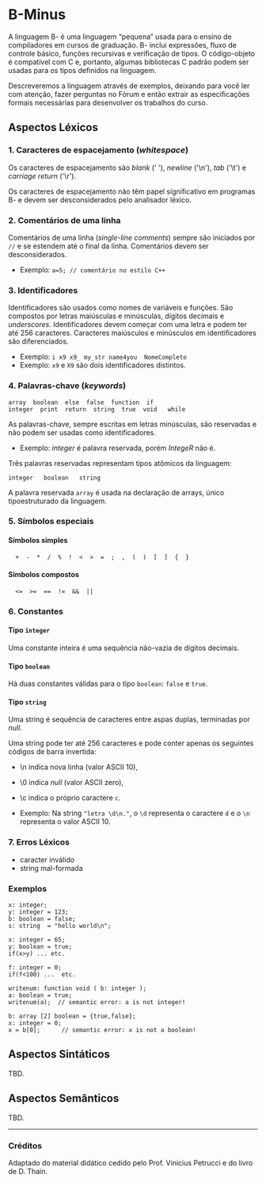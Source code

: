 # B-Minus

A linguagem B- é uma linguagem “pequena” usada para o ensino de compiladores em cursos de graduação. 
B- inclui expressões, fluxo de controle básico, funções recursivas e 
verificação de tipos. O código-objeto é compatível com C e, portanto, 
algumas bibliotecas C padrão podem ser usadas para os tipos definidos na linguagem.

Descreveremos a linguagem através de exemplos, deixando para você ler com atenção, fazer perguntas no Fórum e então extrair as especificações formais necessárias para desenvolver os trabalhos do curso.

## Aspectos Léxicos

### 1. Caracteres de espacejamento (_whitespace_)

Os caracteres de espacejamento são _blank_ (' '), _newline_ ('\n'),  _tab_ ('\t') e _carriage return_ ('\r').

Os caracteres de espacejamento não têm papel significativo em programas B- e devem ser desconsiderados pelo analisador léxico.

### 2. Comentários de uma linha

Comentários de uma linha (_single-line comments_) sempre são iniciados por ```//``` e se estendem até o final da linha.
Comentários devem ser desconsiderados.

- Exemplo: ```a=5; // comentário no estilo C++```

### 3. Identificadores

Identificadores são usados como nomes de variáveis e funções. 
São compostos por letras maiúsculas e minúsculas, dígitos decimais e _underscores_.
Identificadores devem começar com uma letra e podem ter até 256 caracteres.
Caracteres maiúsculos e minúsculos em identificadores são diferenciados.

- Exemplo: ```i x9 x9_ my_str name4you  NomeCompleto```
- Exemplo: ```x9``` e ```X9``` são dois identificadores distintos.

### 4. Palavras-chave (_keywords_)

```
array  boolean  else  false  function  if
integer  print  return  string  true  void   while
``` 

As palavras-chave, sempre escritas em letras minúsculas, são reservadas 
e não podem ser usadas como identificadores. 

- Exemplo: _integer_ é palavra reservada, porém  _IntegeR_ não é.

Três palavras reservadas representam tipos atômicos da linguagem:

```
integer   boolean   string
```

A palavra reservada ```array``` é usada na declaração de arrays, único tipoestruturado da linguagem.

### 5. Símbolos especiais

#### Símbolos simples

```
  +  -  *  /  %  !  <  >  =  ;  ,  (  )  [  ]  {  } 
```

#### Símbolos compostos

```
  <=  >=  ==  !=  &&  ||
```

### 6. Constantes 

#### Tipo ```integer```

Uma constante inteira é uma sequência não-vazia de dígitos decimais.

#### Tipo ```boolean```

Há duas constantes válidas para o tipo ```boolean```: ```false``` e ```true```.

#### Tipo ```string```

Uma string é sequência de caracteres entre aspas duplas, terminadas por _null_.

Uma string pode ter até 256 caracteres e pode conter apenas os seguintes
códigos de barra invertida:

- \n indica nova linha (valor ASCII 10),
- \0 indica _null_ (valor ASCII zero),
- \c indica o próprio caractere ```c```.

- Exemplo: Na string ```"letra \d\n."```, o ```\d``` 
representa o caractere ```d``` e o ```\n``` representa o valor ASCII 10.


### 7. Erros Léxicos

- caracter inválido 
- string mal-formada

### Exemplos

```
x: integer;
y: integer = 123;
b: boolean = false;
s: string  = "hello world\n";
```

```
x: integer = 65;
y: boolean = true;
if(x>y) ... etc.
```

```
f: integer = 0;
if(f<100) ...  etc.
```

```
writenum: function void ( b: integer );
a: boolean = true;
writenum(a);  // semantic error: a is not integer!
```

```
b: array [2] boolean = {true,false};
x: integer = 0;
x = b[0];      // semantic error: x is not a boolean!
```

## Aspectos Sintáticos

TBD.

## Aspectos Semânticos 

TBD.

<!--

#### Tipos

- O tipo ```integer``` define constantes representadas como ``signed 64 bit```.
- O tipo ```boolean``` possui dois valores literais: _true_ e _false_.
- O tipo ```string``` define cadeias de caracteres entre aspas duplas, terminadas por _null_ e  que não podem ser modificadas.

- Arrays são estáticos, isto é, são criados com tamanho fixo e memória reservada; o tamanho não pode ser modificado depois.

- Se um array for declarado, sem valores atribuídos, assume-se que o mesmo foi inicializado com zeros.

``` a: array [5] integer; ```

- Na declaração de um array de tamanho N, pode-se inicializar o array com um conjunto de valores.

``` a: array [5] integer = {1,2,3,4,5}; ```

- Se um array for declarado, sem valores atribuídos, assume-se que o mesmo foi inicializado com zeros.

#### Função main


Um programa completo deve ter uma função chamada de ```main``` que retorna um valor inteiro. 
A lista de parâmetros de _main_ pode ser vazia ou usar _argc_ e _argv_ 
como em programas C. 
-->

-----

### Créditos

Adaptado do material didático cedido pelo Prof. Vinicius Petrucci e 
do livro de D. Thain.

